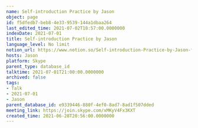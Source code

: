 ```yaml
---
name: Self-introduction Practice by Jason
object: page
id: f5dfedb7-beb8-4e33-9539-144a1dbaa264
last_edited_time: 2021-07-02T18:57:00.0000000
indexDate: 2021-07-01
title: Self-introduction Practice by Jason
language_level: No limit
notion_url: https://www.notion.so/Self-introduction-Practice-by-Jason-f5dfedb7beb84e339539144a1dbaa264
hosts: Jason
platform: Skype
parent_type: database_id
talktime: 2021-07-01T21:00:00.0000000
archived: false
tags:
- Talk
- 2021-07-01
- Jason
parent_database_id: e9339446-880f-4ef0-8ad7-8ad1f507dded
meeting_link: https://join.skype.com/xMKyV4Fx3KXT
created_time: 2021-06-28T20:56:00.0000000
---
```







